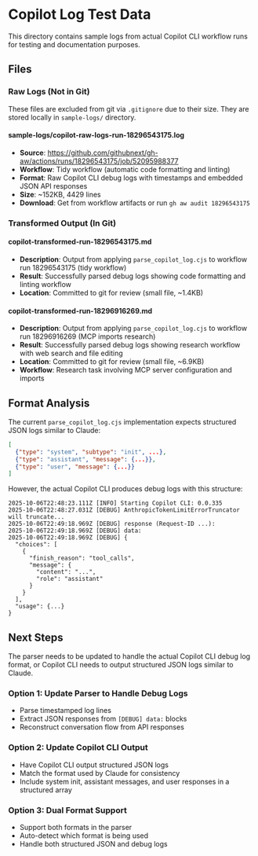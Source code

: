 # Copilot Log Test Data

This directory contains sample logs from actual Copilot CLI workflow runs for testing and documentation purposes.

## Files

### Raw Logs (Not in Git)
These files are excluded from git via `.gitignore` due to their size. They are stored locally in `sample-logs/` directory.

#### sample-logs/copilot-raw-logs-run-18296543175.log
- **Source**: https://github.com/githubnext/gh-aw/actions/runs/18296543175/job/52095988377
- **Workflow**: Tidy workflow (automatic code formatting and linting)
- **Format**: Raw Copilot CLI debug logs with timestamps and embedded JSON API responses
- **Size**: ~152KB, 4429 lines
- **Download**: Get from workflow artifacts or run `gh aw audit 18296543175`

### Transformed Output (In Git)

#### copilot-transformed-run-18296543175.md
- **Description**: Output from applying `parse_copilot_log.cjs` to workflow run 18296543175 (tidy workflow)
- **Result**: Successfully parsed debug logs showing code formatting and linting workflow
- **Location**: Committed to git for review (small file, ~1.4KB)

#### copilot-transformed-run-18296916269.md
- **Description**: Output from applying `parse_copilot_log.cjs` to workflow run 18296916269 (MCP imports research)
- **Result**: Successfully parsed debug logs showing research workflow with web search and file editing
- **Location**: Committed to git for review (small file, ~6.9KB)
- **Workflow**: Research task involving MCP server configuration and imports

## Format Analysis

The current `parse_copilot_log.cjs` implementation expects structured JSON logs similar to Claude:
```json
[
  {"type": "system", "subtype": "init", ...},
  {"type": "assistant", "message": {...}},
  {"type": "user", "message": {...}}
]
```

However, the actual Copilot CLI produces debug logs with this structure:
```
2025-10-06T22:48:23.111Z [INFO] Starting Copilot CLI: 0.0.335
2025-10-06T22:48:27.031Z [DEBUG] AnthropicTokenLimitErrorTruncator will truncate...
2025-10-06T22:49:18.969Z [DEBUG] response (Request-ID ...):
2025-10-06T22:49:18.969Z [DEBUG] data:
2025-10-06T22:49:18.969Z [DEBUG] {
  "choices": [
    {
      "finish_reason": "tool_calls",
      "message": {
        "content": "...",
        "role": "assistant"
      }
    }
  ],
  "usage": {...}
}
```

## Next Steps

The parser needs to be updated to handle the actual Copilot CLI debug log format, or Copilot CLI needs to output structured JSON logs similar to Claude.

### Option 1: Update Parser to Handle Debug Logs
- Parse timestamped log lines
- Extract JSON responses from `[DEBUG] data:` blocks
- Reconstruct conversation flow from API responses

### Option 2: Update Copilot CLI Output
- Have Copilot CLI output structured JSON logs
- Match the format used by Claude for consistency
- Include system init, assistant messages, and user responses in a structured array

### Option 3: Dual Format Support
- Support both formats in the parser
- Auto-detect which format is being used
- Handle both structured JSON and debug logs
